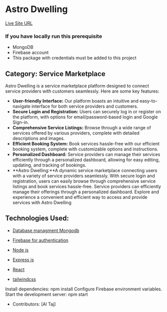 # Astro Dwelling

[Live Site URL](https://astro-dwelling.web.app)

###  If you have locally run this prerequisite
- MongoDB
- Firebase account
- This package with credentials must be added to this project

## Category: Service Marketplace

 Astro Dwelling is a service marketplace platform designed to connect service providers with customers seamlessly. Here are some key features:

- **User-friendly Interface:** Our platform boasts an intuitive and easy-to-navigate interface for both service providers and customers.
- **Secure Login and Registration:** Users can securely log in or register on the platform, with options for email/password-based login and Google Sign-in.
- **Comprehensive Service Listings:** Browse through a wide range of services offered by various providers, complete with detailed descriptions and images.
- **Efficient Booking System:** Book services hassle-free with our efficient booking system, complete with customizable options and instructions.
- **Personalized Dashboard:** Service providers can manage their services efficiently through a personalized dashboard, allowing for easy editing, updating, and tracking of bookings.
- **Astro Dwelling:**A dynamic service marketplace connecting users with a variety of service providers seamlessly. With secure login and registration, users can easily browse through comprehensive service listings and book services hassle-free. Service providers can efficiently manage their offerings through a personalized dashboard. Explore and experience a convenient and efficient way to access and provide services with Astro Dwelling

## Technologies Used:
- [Database managment Mongodb](https://cloud.mongodb.com/v2/66235f0763cf5d24a8a344a7#/metrics/replicaSet/6623645cb2259769666b03ae/explorer/touristsDB/spot/find)
- [Firebase for authentication ](https://firebase.google.com/docs/auth?authuser=0&hl=en)

- [Node js](https://nodejs.org/en)

- [Express js](https://expressjs.com/)

- [React ](https://react.dev/)


- [tailwindcss](https://tailwindcss.com/)



Install dependencies: npm install
Configure Firebase environment variables.
Start the development server: npm start
- Contributors:
[Al Taj]
